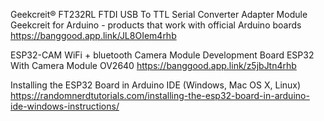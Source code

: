 
Geekcreit® FT232RL FTDI USB To TTL Serial Converter Adapter Module Geekcreit for Arduino - products that work with official Arduino boards
https://banggood.app.link/JL8OIem4rhb

ESP32-CAM WiFi + bluetooth Camera Module Development Board ESP32 With Camera Module OV2640
https://banggood.app.link/z5jbJtn4rhb

Installing the ESP32 Board in Arduino IDE (Windows, Mac OS X, Linux)
https://randomnerdtutorials.com/installing-the-esp32-board-in-arduino-ide-windows-instructions/

